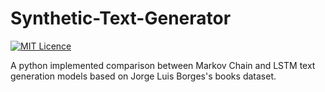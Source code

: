 # Synthetic-Text-Generator

[![MIT Licence](https://badges.frapsoft.com/os/mit/mit.svg?v=103)](https://opensource.org/licenses/mit-license.php)   

A python implemented comparison between Markov Chain and LSTM text generation models based on Jorge Luis Borges's books dataset.
